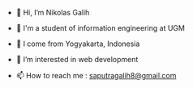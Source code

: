 - 👋 Hi, I’m Nikolas Galih

- 🏫 I'm a student of information engineering at UGM

- 📍 I come from Yogyakarta, Indonesia

- 👀 I’m interested in web development

- 📫 How to reach me : saputragalih8@gmail.com

<!---
ncgalih/ncgalih is a ✨ special ✨ repository because its `README.md` (this file) appears on your GitHub profile.
You can click the Preview link to take a look at your changes.
--->

